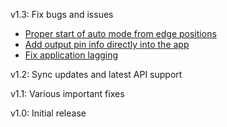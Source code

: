 v1.3:
Fix bugs and issues
  * [Proper start of auto mode from edge positions](https://github.com/spin7ion/flipper-servotester/issues/2)
  * [Add output pin info directly into the app](https://github.com/spin7ion/flipper-servotester/issues/3)
  * [Fix application lagging](https://github.com/spin7ion/flipper-servotester/issues/5)

v1.2:
Sync updates and latest API support

v1.1:
Various important fixes

v1.0:
Initial release
